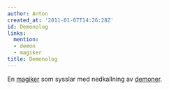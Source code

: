 ```yaml
---
author: Anton
created_at: '2011-01-07T14:26:28Z'
id: Demonolog
links:
  mention:
  - demon
  - magiker
title: Demonolog
---
```


En [magiker] som sysslar med nedkallning av [demoner].

  [magiker]: magiker
  [demoner]: demon
